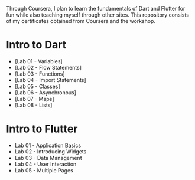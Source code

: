 Through Coursera, I plan to learn the fundamentals of Dart and Flutter for fun while also teaching myself through other sites. This repository consists of my certificates obtained from Coursera and the workshop.

# Intro to Dart

- [Lab 01 - Variables]
- [Lab 02 - Flow Statements]
- [Lab 03 - Functions]
- [Lab 04 - Import Statements]
- [Lab 05 - Classes]
- [Lab 06 - Asynchronous]
- [Lab 07 - Maps]
- [Lab 08 - Lists]

# Intro to Flutter

- Lab 01 - Application Basics 
- Lab 02 - Introducing Widgets 
- Lab 03 - Data Management
- Lab 04 - User Interaction 
- Lab 05 - Multiple Pages
